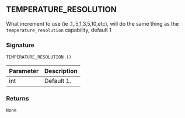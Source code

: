 ## TEMPERATURE\_RESOLUTION

What increment to use (ie .1,.5,1,3,5,10,etc), will do the same thing as the `temperature_resolution` capability, default 1


### Signature

`TEMPERATURE_RESOLUTION ()` 


| Parameter | Description |
| --- | --- |
| int | Default 1. |


### Returns

`None`